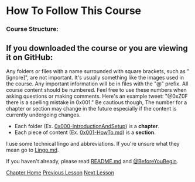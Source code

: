 # How To Follow This Course
### Course Structure:

## If you downloaded the course or you are viewing it on GitHub:

Any folders or files with a name surrounded with square brackets, such as "[ignore]", are not important. It's usually something like the images used in the course. Any important information will be in files with the "@" prefix. All course content should be numbered. Feel free to use these numbers when asking questions or making comments. Here's an example tweet: "@0xZ0F there is a spelling mistake in 0x001." Be cautious though, The number for a chapter or section may change in the future especially if the content is currently undergoing changes.

* Each folder (Ex. [0x000-IntroductionAndSetup](0x000-IntroductionAndSetup)) is a **chapter**.
* Each piece of content (Ex. [0x001-HowTo.md](0x001-HowTo.md)) is a **section**.

I use some technical lingo and abbreviations. If you're unsure what they mean go to [Lingo.md](../Lingo.md).

If you haven't already, please read [README.md](../README.md) and [@BeforeYouBegin](../@BeforeYouBegin.md).

[Chapter Home](0x000-IntroductionAndSetup.md)
[Previous Lesson](0x001-HowTo.md)
[Next Lesson](0x002-Setup.md)